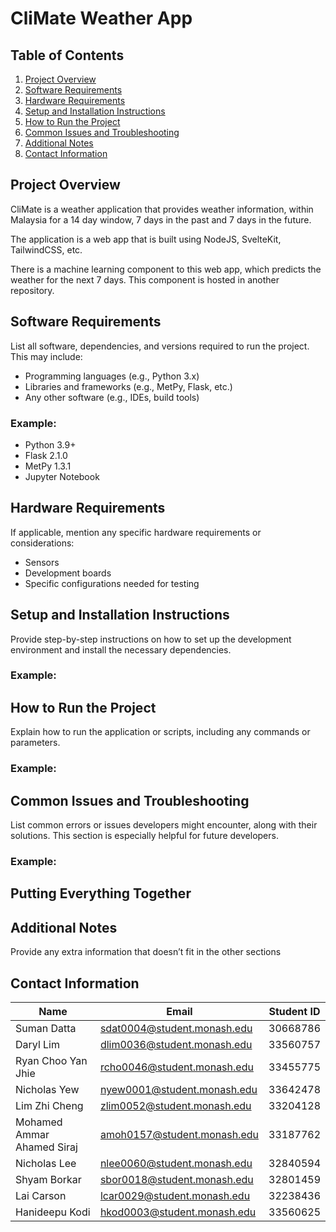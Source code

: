 # CliMate Weather App

## Table of Contents
1. [Project Overview](#project-overview)
2. [Software Requirements](#software-requirements)
3. [Hardware Requirements](#hardware-requirements)
4. [Setup and Installation Instructions](#setup-and-installation-instructions)
5. [How to Run the Project](#how-to-run-the-project)
6. [Common Issues and Troubleshooting](#common-issues-and-troubleshooting)
7. [Additional Notes](#additional-notes)
8. [Contact Information](#contact-information)

## Project Overview
CliMate is a weather application that provides weather information, within Malaysia for a 14 day window, 7 days in the past and 7 days in the future.

The application is a web app that is built using NodeJS, SvelteKit, TailwindCSS, etc.

There is a machine learning component to this web app, which predicts the weather for the next 7 days. This component is hosted in another repository.

## Software Requirements
List all software, dependencies, and versions required to run the project. This may include:
- Programming languages (e.g., Python 3.x)
- Libraries and frameworks (e.g., MetPy, Flask, etc.)
- Any other software (e.g., IDEs, build tools)

### Example:
- Python 3.9+
- Flask 2.1.0
- MetPy 1.3.1
- Jupyter Notebook

## Hardware Requirements
If applicable, mention any specific hardware requirements or considerations:
- Sensors
- Development boards
- Specific configurations needed for testing

## Setup and Installation Instructions
Provide step-by-step instructions on how to set up the development environment and install the necessary dependencies.

### Example:

## How to Run the Project
Explain how to run the application or scripts, including any commands or parameters.

### Example:

## Common Issues and Troubleshooting

List common errors or issues developers might encounter, along with their solutions. This section is especially helpful for future developers.

### Example:

## Putting Everything Together

## Additional Notes
Provide any extra information that doesn’t fit in the other sections

## Contact Information

| Name                       | Email                       | Student ID |
| -------------------------- | --------------------------- | ---------- |
| Suman Datta                | sdat0004@student.monash.edu | 30668786   |
| Daryl Lim                  | dlim0036@student.monash.edu | 33560757   |
| Ryan Choo Yan Jhie         | rcho0046@student.monash.edu | 33455775   |
| Nicholas Yew               | nyew0001@student.monash.edu | 33642478   |
| Lim Zhi Cheng              | zlim0052@student.monash.edu | 33204128   |
| Mohamed Ammar Ahamed Siraj | amoh0157@student.monash.edu | 33187762   |
| Nicholas Lee               | nlee0060@student.monash.edu | 32840594   |
| Shyam Borkar               | sbor0018@student.monash.edu | 32801459   |
| Lai Carson                 | lcar0029@student.monash.edu | 32238436   |
| Hanideepu Kodi             | hkod0003@student.monash.edu | 33560625   |
